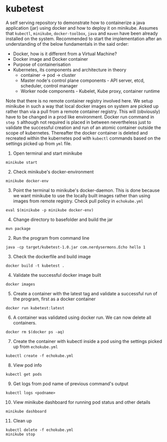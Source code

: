# kubetest

A self serving repository to demonstrate how to containerize a java application (jar) using docker and how to deploy it on minikube. Assumes that ```kubectl```, ```minikube```, ```docker-toolbox```, ```java``` and ```maven``` have been already installed on the system. Recommended to start the implementation after an understanding of the below fundamentals in the said order: 

- Docker, how is it different from a Virtual Machine?
- Docker image and Docker container 
- Purpose of containerisation 
- Kubernetes, its components and architecture in theory
  - container -> pod -> cluster
  - Master node's control plane components - API server, etcd, scheduler, control manager  
  - Worker node components - Kubelet, Kube proxy, container runtime

Note that there is no remote container registry involved here. We setup minikube in such a way that local docker images on system are picked up rather than via a pull from a remote container registry. This will (obviously) have to be changed in a prod like environment. Docker run command in ```step 5``` although not required is placed in between nevertheless just to validate the successful creation and run of an atomic container outside the scope of kubernetes. Thereafter the docker container is deleted and recreated within the kubernetes pod with ```kubectl``` commands based on the settings picked up from ```yml``` file. 

1. Open terminal and start minikube
```
minikube start
```
2. Check minikube's docker-environment 
```
minikube docker-env
```
3. Point the terminal to minikube's docker-daemon. This is done because we want minikube to use the locally built images rather than using images from remote registry. Check pull policy in ```echokube.yml```
```
eval $(minikube -p minikube docker-env)
```
4. Change directory to basefolder and build the jar 
```
mvn package
```
2. Run the program from command line 
```
java -cp target/kubetest-1.0.jar com.nerdysermons.Echo hello 1
```
3. Check the dockerfile and build image 
```
docker build -t kubetest .
```
4. Validate the successful docker image built
```
docker images
```
5. Create a container with the latest tag  and validate a successful run of the program, first as a docker container
```
docker run kubetest:latest
```
6. A container was validated using docker run. We can now delete all containers. 
```
docker rm $(docker ps -aq)  
```
7. Create the container with kubectl inside a pod using the settings picked up from ```echokube.yml```
```
kubectl create -f echokube.yml 
```
8. View pod info 
```
kubectl get pods
```
9. Get logs from pod name of previous command's output 
```
kubectl logs <podname>
```
10. View minikube dashboard for running pod status and other details 
```
minikube dashboard
```
11. Clean up 
```
kubectl delete -f echokube.yml
minikube stop
```
